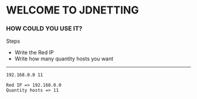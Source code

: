 # WELCOME TO JDNETTING

### HOW COULD YOU USE IT?
Steps
- Write the Red IP
- Write how many quantity hosts you want

---

```
192.168.0.0 11
```
`Red IP => 192.168.0.0` <br>
`Quantity hosts => 11`
